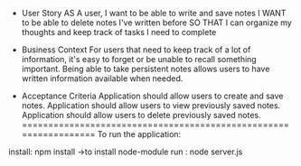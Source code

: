 - User Story
AS A user, I want to be able to write and save notes
I WANT to be able to delete notes I've written before
SO THAT I can organize my thoughts and keep track of tasks I need to complete

- Business Context
For users that need to keep track of a lot of information, it's easy to forget or be unable to recall something important. Being able to take persistent notes allows users to have written information available when needed.

- Acceptance Criteria
Application should allow users to create and save notes.
Application should allow users to view previously saved notes.
Application should allow users to delete previously saved notes.
=================================================================
To run the application:

install: npm install ->to install node-module
run : node server.js

